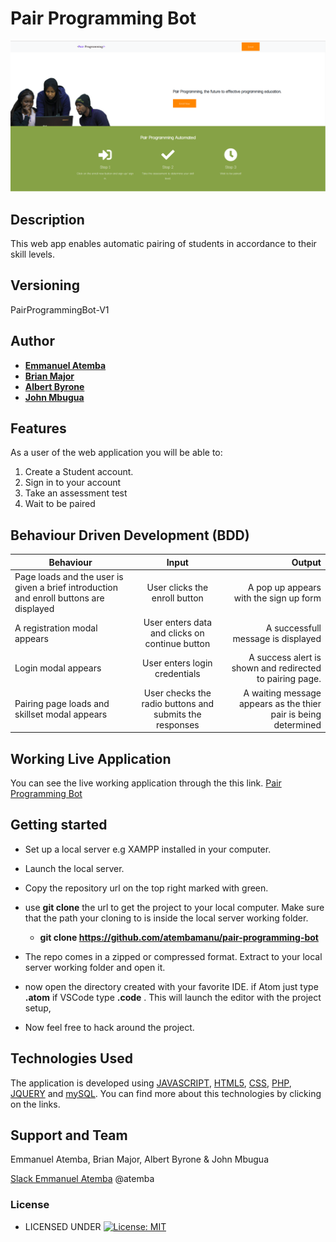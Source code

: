 # Pair Programming Bot

![Alt text](assets/moringaPair.png?raw=true "")

## Description
This web app enables automatic pairing of students in accordance to their skill levels.


## Versioning

 PairProgrammingBot-V1

## Author

* [**Emmanuel Atemba**](https://github.com/atembamanu)
* [**Brian Major**](https://github.com/bryomajor)
* [**Albert Byrone**](https://github.com/albert-byrone)
* [**John Mbugua**](https://github.com/Jmos-Mbugua)
## Features


As a user of the web application you will be able to:

1. Create a Student account.
2. Sign in to your account
3. Take an assessment test
4. Wait to be paired

## Behaviour Driven Development (BDD)
|Behaviour 	           |    Input 	                 |       Output          |
|----------------------|:---------------------------:|----------------------:|       
|Page loads and the user is given a brief introduction and enroll buttons are displayed  |User clicks the enroll button    |A pop up appears with the sign up form|
|A registration modal appears   |User enters data and clicks on continue button| A successfull message is displayed|
|Login modal appears  |User enters login credentials   |A success alert is shown and redirected to pairing page.|
|Pairing page loads and skillset modal appears  |User checks the radio buttons and submits the responses    |A waiting message appears as the thier pair is being determined|


## Working Live Application
You can see the live working application through the this link. [Pair Programming Bot](https://saboticonstituency.info/pair_programming_bot)

## Getting started

* Set up a local server e.g XAMPP installed in your computer.
* Launch the local server.
* Copy the repository url on the top right marked with green.
* use **git clone** the url to get the project to your local computer. Make sure that the path your cloning to is inside the local server working folder.


    * **git clone https://github.com/atembamanu/pair-programming-bot**
*   The repo comes in a zipped or compressed format. Extract to your local server working folder and open it.

* now open the directory created with your favorite IDE. if Atom just type **.atom** if VSCode type **.code** . This will launch the editor with the project setup, 

* Now feel free to hack around the project.

## Technologies Used
The application is developed using [JAVASCRIPT](https://www.w3schools.com/js/default.asp),  [HTML5](https://www.w3schools.com/html/html5_intro.asp), [CSS](https://www.w3schools.com/css/default.asp), [PHP](https://www.w3schools.com/php/php_intro.asp), [JQUERY](https://jquery.com/download/) and [mySQL](https://www.mysql.com/). You can find more about this technologies by clicking on the links.

## Support and Team
Emmanuel Atemba, Brian Major, Albert Byrone & John Mbugua


[Slack Emmanuel Atemba](https://slack.com/intl/en-ke/)  @atemba


### License

* LICENSED UNDER  [![License: MIT](https://img.shields.io/badge/License-MIT-yellow.svg)](license)